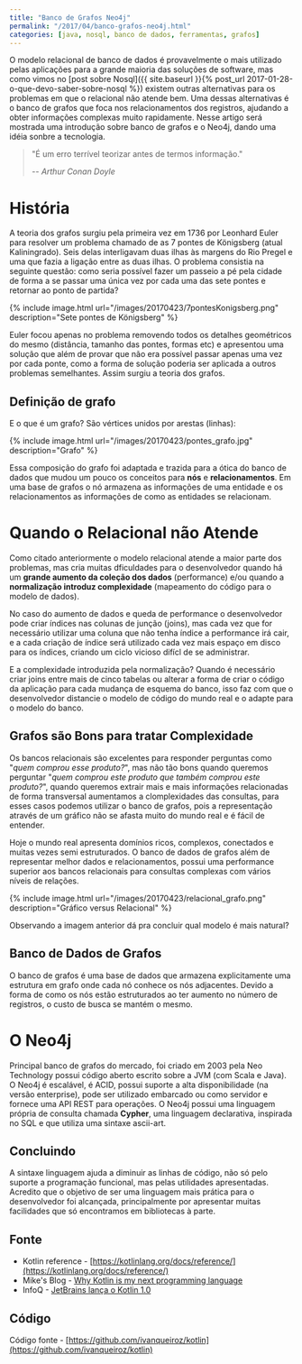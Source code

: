 ```yaml
---
title: "Banco de Grafos Neo4j"
permalink: "/2017/04/banco-grafos-neo4j.html"
categories: [java, nosql, banco de dados, ferramentas, grafos]
---
```


O modelo relacional de banco de dados é provavelmente o mais utilizado pelas aplicações para a grande maioria das soluções de software, mas como vimos no [post sobre Nosql]({{ site.baseurl }}{% post_url 2017-01-28-o-que-devo-saber-sobre-nosql %}) existem outras alternativas para os problemas em que o relacional não atende bem. Uma dessas alternativas é o banco de grafos que foca nos relacionamentos dos registros, ajudando a obter informações complexas muito rapidamente. Nesse artigo será mostrada uma introdução sobre banco de grafos e o Neo4j, dando uma idéia sonbre a tecnologia.

> "É um erro terrível teorizar antes de termos informação."
>
> -- _Arthur Conan Doyle_

# História

A teoria dos grafos surgiu pela primeira vez em 1736 por Leonhard Euler para resolver um problema chamado de as 7 pontes de Königsberg (atual Kaliningrado). Seis delas interligavam duas ilhas às margens do Rio Pregel e uma que fazia a ligação entre as duas ilhas. O problema consistia na seguinte questão: como seria possível fazer um passeio a pé pela cidade de forma a se passar uma única vez por cada uma das sete pontes e retornar ao ponto de partida?

{% include image.html url="/images/20170423/7pontesKonigsberg.png" description="Sete pontes de Königsberg" %}

Euler focou apenas no problema removendo todos os detalhes geométricos do mesmo (distância, tamanho das pontes, formas etc) e apresentou uma solução que além de provar que não era possível passar apenas uma vez por cada ponte, como a forma de solução poderia ser aplicada a outros problemas semelhantes. Assim surgiu a teoria dos grafos.

## Definição de grafo

E o que é um grafo? São vértices unidos por arestas (linhas):

{% include image.html url="/images/20170423/pontes_grafo.jpg" description="Grafo" %}

Essa composição do grafo foi adaptada e trazida para a ótica do banco de dados que mudou um pouco os conceitos para **nós** e **relacionamentos**. Em uma base de grafos o nó armazena as informações de uma entidade e os relacionamentos as informações de como as entidades se relacionam.

# Quando o Relacional não Atende

Como citado anteriormente o modelo relacional atende a maior parte dos problemas, mas cria muitas dficuldades para o desenvolvedor quando há um **grande aumento da coleção dos dados** (performance) e/ou quando a **normalização introduz complexidade** (mapeamento do código para o modelo de dados).

No caso do aumento de dados e queda de performance o desenvolvedor pode criar índices nas colunas de junção (joins), mas cada vez que for necessário utilizar uma coluna que não tenha índice a performance irá cair, e a cada criação de índice será utilizado cada vez mais espaço em disco para os índices, criando um ciclo vicioso difícl de se administrar.

E a complexidade introduzida pela normalização? Quando é necessário criar joins entre mais de cinco tabelas ou alterar a forma de criar o código da aplicação para cada mudança de esquema do banco, isso faz com que o desenvolvedor distancie o modelo de código do mundo real e o adapte para o modelo do banco.

## Grafos são Bons para tratar Complexidade

Os bancos relacionais são excelentes para responder perguntas como "_quem comprou esse produto?_", mas não tão bons quando queremos perguntar "_quem comprou este produto que também comprou este produto?_", quando queremos extrair mais e mais informações relacionadas de forma transversal aumentamos a clomplexidades das consultas, para esses casos podemos utilizar o banco de grafos, pois a representação através de um gráfico não se afasta muito do mundo real e é fácil de entender.

Hoje o mundo real apresenta domínios ricos, complexos, conectados e muitas vezes semi estruturados. O banco de dados de grafos além de representar melhor dados e relacionamentos, possui uma performance superior aos bancos relacionais para consultas complexas com vários níveis de relações.

{% include image.html url="/images/20170423/relacional_grafo.png" description="Gráfico versus Relacional" %}

Observando a imagem anterior dá pra concluir qual modelo é mais natural?

## Banco de Dados de Grafos

O banco de grafos é uma base de dados que armazena explicitamente uma estrutura em grafo onde cada nó conhece os nós adjacentes. Devido a forma de como os nós estão estruturados ao ter aumento no número de registros, o custo de busca se mantém o mesmo.

# O Neo4j

Principal banco de grafos do mercado, foi criado em 2003 pela Neo Technology possui código aberto escrito sobre a JVM (com Scala e Java). O Neo4j é escalável, é ACID, possui suporte a alta disponibilidade (na versão enterprise), pode ser utilizado embarcado ou como servidor e fornece uma API REST para operações. O Neo4j possui uma linguagem própria de consulta chamada **Cypher**, uma linguagem declarativa, inspirada no SQL e que utiliza uma sintaxe ascii-art.

## Concluindo

A sintaxe linguagem ajuda a diminuir as linhas de código, não só pelo suporte a programação funcional, mas pelas utilidades apresentadas. Acredito que o objetivo de ser uma linguagem mais prática para o desenvolvedor foi alcançada, principalmente por apresentar muitas facilidades que só encontramos em bibliotecas à parte.

## Fonte

* Kotlin reference - [https://kotlinlang.org/docs/reference/](https://kotlinlang.org/docs/reference/)
* Mike's Blog - [Why Kotlin is my next programming language](https://blog.plan99.net/why-kotlin-is-my-next-programming-language-c25c001e26e3#.5lxbveh71)
* InfoQ - [JetBrains lança o Kotlin 1.0](https://www.infoq.com/br/news/2016/03/jetbrains-kotlin-1)

## Código

Código fonte - [https://github.com/ivanqueiroz/kotlin](https://github.com/ivanqueiroz/kotlin)